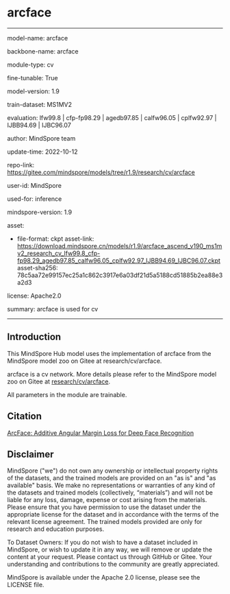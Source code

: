 # arcface

---

model-name: arcface

backbone-name: arcface

module-type: cv

fine-tunable: True

model-version: 1.9

train-dataset: MS1MV2

evaluation: lfw99.8 | cfp-fp98.29 | agedb97.85 | calfw96.05 | cplfw92.97 | IJBB94.69 | IJBC96.07

author: MindSpore team

update-time: 2022-10-12

repo-link: <https://gitee.com/mindspore/models/tree/r1.9/research/cv/arcface>

user-id: MindSpore

used-for: inference

mindspore-version: 1.9

asset:

-
    file-format: ckpt
    asset-link: <https://download.mindspore.cn/models/r1.9/arcface_ascend_v190_ms1mv2_research_cv_lfw99.8_cfp-fp98.29_agedb97.85_calfw96.05_cplfw92.97_IJBB94.69_IJBC96.07.ckpt>
    asset-sha256: 78c5aa72e99157ec25a1c862c3917e6a03df21d5a5188cd51885b2ea88e3a2d3

license: Apache2.0

summary: arcface is used for cv

---

## Introduction

This MindSpore Hub model uses the implementation of arcface from the MindSpore model zoo on Gitee at research/cv/arcface.

arcface is a cv network. More details please refer to the MindSpore model zoo on Gitee at [research/cv/arcface](https://gitee.com/mindspore/models/blob/r1.9/research/cv/arcface/README_CN.md).

All parameters in the module are trainable.

## Citation

[ArcFace: Additive Angular Margin Loss for Deep Face Recognition](https://arxiv.org/pdf/1801.07698v3.pdf)

## Disclaimer

MindSpore ("we") do not own any ownership or intellectual property rights of the datasets, and the trained models are provided on an "as is" and "as available" basis. We make no representations or warranties of any kind of the datasets and trained models (collectively, “materials”) and will not be liable for any loss, damage, expense or cost arising from the materials. Please ensure that you have permission to use the dataset under the appropriate license for the dataset and in accordance with the terms of the relevant license agreement. The trained models provided are only for research and education purposes.

To Dataset Owners: If you do not wish to have a dataset included in MindSpore, or wish to update it in any way, we will remove or update the content at your request. Please contact us through GitHub or Gitee. Your understanding and contributions to the community are greatly appreciated.

MindSpore is available under the Apache 2.0 license, please see the LICENSE file.
